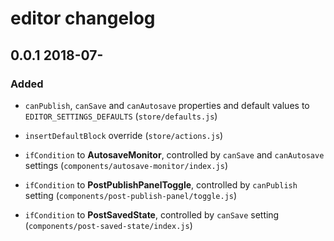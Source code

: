 # editor changelog

## 0.0.1 2018-07-

### Added

- `canPublish`, `canSave` and `canAutosave` properties and default values to `EDITOR_SETTINGS_DEFAULTS` (`store/defaults.js`)

- `insertDefaultBlock` override (`store/actions.js`)

- `ifCondition` to **AutosaveMonitor**, controlled by `canSave` and `canAutosave` settings (`components/autosave-monitor/index.js`)

- `ifCondition` to **PostPublishPanelToggle**, controlled by `canPublish` setting (`components/post-publish-panel/toggle.js`)

- `ifCondition` to **PostSavedState**, controlled by `canSave` setting (`components/post-saved-state/index.js`)

